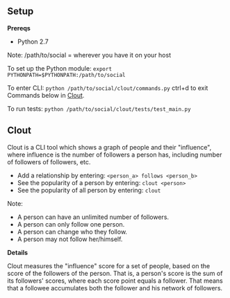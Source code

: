 ## Setup

**Prereqs**
- Python 2.7


Note: /path/to/social = wherever you have it on your host

To set up the Python module:
`export PYTHONPATH=$PYTHONPATH:/path/to/social`

To enter CLI:
`python /path/to/social/clout/commands.py`
ctrl+d to exit
Commands below in [Clout](#about-clout).


To run tests:
`python /path/to/social/clout/tests/test_main.py`

## Clout
Clout is a CLI tool which shows a graph of people and their "influence", where influence is the number of followers a person has, including number of followers of followers, etc.

- Add a relationship by entering: `<person_a> follows <person_b>`
- See the popularity of a person by entering: `clout <person>`
- See the popularity of all person by entering: `clout`

Note:
- A person can have an unlimited number of followers.
- A person can only follow one person.
- A person can change who they follow.
- A person may not follow her/himself.

**Details**

Clout measures the "influence" score for a set of people, based on the score of the followers of the person. That is, a person's score is the sum of its followers' scores, where each score point equals a follower. That means that a followee accumulates both the follower and his network of followers.
